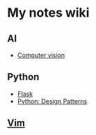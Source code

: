 # My notes wiki

## AI
- [Computer vision](cv.md)

## Python
- [Flask](flask.md)
- [Python: Design Patterns](design-patterns.md)

## [Vim](vim.md)
